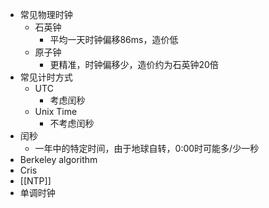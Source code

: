 - 常见物理时钟
	- 石英钟
		- 平均一天时钟偏移86ms，造价低
	- 原子钟
		- 更精准，时钟偏移少，造价约为石英钟20倍
- 常见计时方式
	- UTC
		- 考虑闰秒
	- Unix Time
		- 不考虑闰秒
- 闰秒
	- 一年中的特定时间，由于地球自转，0:00时可能多/少一秒
- Berkeley algorithm
- Cris
- [[NTP]]
- 单调时钟